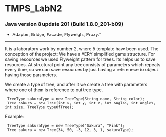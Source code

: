 # TMPS_LabN2
### Java version 8 update 201 (Build 1.8.0_201-b09)
* Adapter, Bridge, Facade, Flyweight, Proxy.*
___
It is a laboratory work by number 2, where 5 template have been used.
The conception of the project:
We have a VERY simplified game structure. For saving resources we used Flyweight pattern for trees. Its helps us to save resources. At structural point any tree consists of parameters which repeats every time, so we can save resources by just having a referenece to object having those parameters.


We create a type of tree, and after it we create a tree with parameters where one of them is reference to out tree type.
```
 TreeType sakuraType = new TreeType(String name, String color);
 Tree sakura = new Tree(int x, int y, int z, int angleX, int angleY, int size, TreeType typeOfTree);
```
Example:
```
 TreeType sakuraType = new TreeType("Sakura", "Pink");
 Tree sakura = new Tree(34, 50, -3, 12, 3, 1, sakuraType);
```

